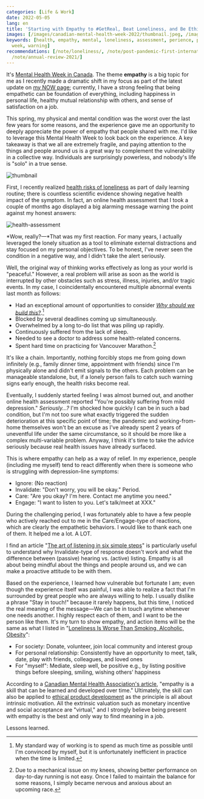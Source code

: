 ```yaml
---
categories: [Life & Work]
date: 2022-05-05
lang: en
title: 'Starting with Empathy to #GetReal, Beat Loneliness, and Be Ethical. #MentalHealthWeek'
images: [/images/canadian-mental-health-week-2022/thumbnail.jpeg, /images/canadian-mental-health-week-2022/health-assessment.png]
keywords: [health, empathy, mental, loneliness, assessment, perience, people, canadian,
  week, warning]
recommendations: [/note/loneliness/, /note/post-pandemic-first-international-trip/,
  /note/annual-review-2021/]
---
```


It's [Mental Health Week in Canada](https://www.mentalhealthweek.ca/). The theme **empathy** is a big topic for me as I recently made a dramatic shift in my focus as part of the latest update on [my NOW page](/now/); currently, I have a strong feeling that being empathetic can be foundation of everything, including happiness in personal life, healthy mutual relationship with others, and sense of satisfaction on a job.

This spring, my physical and mental condition was the worst over the last few years for some reasons, and the experience gave me an opportunity to deeply appreciate the power of empathy that people shared with me. I'd like to leverage this Mental Health Week to look back on the experience. A key takeaway is that we all are extremely fragile, and paying attention to the things and people around us is a great way to complement the vulnerability in a collective way. Individuals are surprisingly powerless, and nobody's life is "solo" in a true sense.

![thumbnail](/images/canadian-mental-health-week-2022/thumbnail.jpeg)

First, I recently realized [health risks of loneliness](/note/loneliness/) as part of daily learning routine; there is countless scientific evidence showing negative health impact of the symptom. In fact, an online health assessment that I took a couple of months ago displayed a big alarming message warning the point against my honest answers:

![health-assessment](/images/canadian-mental-health-week-2022/health-assessment.png)

*Wow, really?&mdash;*That was my first reaction. For many years, I actually leveraged the lonely situation as a tool to eliminate external distractions and stay focused on my personal objectives. To be honest, I've never seen the condition in a negative way, and I didn't take the alert seriously.

Well, the original way of thinking works effectively as long as your world is "peaceful." However, a real problem will arise as soon as the world is interrupted by other obstacles such as stress, illness, injuries, and/or tragic events. In my case, I coincidentally encountered multiple abnormal events last month as follows:

- Had an exceptional amount of opportunities to consider [*Why should we build this?*](/note/foundations-of-humane-technology/).[^1]
- Blocked by several deadlines coming up simultaneously.
- Overwhelmed by a long to-do list that was piling up rapidly.
- Continuously suffered from the lack of sleep.
- Needed to see a doctor to address some health-related concerns.
- Spent hard time on practicing for Vancouver Marathon.[^2]

It's like a chain. Importantly, nothing forcibly stops me from going down infinitely (e.g., family dinner time, appointment with friends) since I'm physically alone and didn't emit signals to the others. Each problem can be manageable standalone, but, if a lonely person fails to catch such warning signs early enough, the health risks become real.

Eventually, I suddenly started feeling I was almost burned out, and another online health assessment reported "You're possibly suffering from mild depression." *Seriously...?* I'm shocked how quickly I can be in such a bad condition, but I'm not too sure what exactly triggered the sudden deterioration at this specific point of time; the pandemic and working-from-home themselves won't be an excuse as I've already spent 2 years of uneventful life under the same circumstance, so it should be more like a complex multi-variable problem. Anyway, I think it's time to take the advice seriously because real health issues have already surfaced.

This is where empathy can help as a way of relief. In my experience, people (including me myself) tend to react differently when there is someone who is struggling with depression-line symptoms:

- Ignore: (No reaction)
- Invalidate: "Don't worry, you will be okay." Period.
- Care: "Are you okay? I'm here. Contact me anytime you need."
- Engage: "I want to listen to you. Let's talk/meet at XXX."

During the challenging period, I was fortunately able to have a few people who actively reached out to me in the Care/Engage-type of reactions, which are clearly the empathetic behaviors. I would like to thank each one of them. It helped me a lot. A LOT.

I find an article "[The art of listening in six simple steps](https://www.mentalhealthweek.ca/the-art-of-listening-in-six-steps/)" is particularly useful to understand why Invalidate-type of response doesn't work and what the difference between (passive) hearing vs. (active) listing. Empathy is all about being mindful about the things and people around us, and we can make a proactive attitude to be with them.

Based on the experience, I learned how vulnerable but fortunate I am; even though the experience itself was painful, I was able to realize a fact that I'm surrounded by great people who are always willing to help. I usually dislike a phrase "Stay in touch!" because it rarely happens, but this time, I noticed the real meaning of the message&mdash;We can be in touch anytime whenever one needs another. I highly respect each of them, and I want to be the person like them. It's my turn to show empathy, and action items will be the same as what I listed in "[Loneliness Is Worse Than Smoking, Alcoholic, Obesity](/note/loneliness/)":

- For society: Donate, volunteer, join local community and interest group
- For personal relationship: Consistently have an opportunity to meet, talk, date, play with friends, colleagues, and loved ones
- For "myself": Mediate, sleep well, be positive e.g., by listing positive things before sleeping, smiling, wishing others’ happiness

According to a [Canadian Mental Health Association's article](https://www.mentalhealthweek.ca/empathy-a-skill-you-can-learn/), "empathy is a skill that can be learned and developed over time." Ultimately, the skill can also be applied to [ethical product development](/note/ethical-product-developer/) as the principle is all about intrinsic motivation. All the extrinsic valuation such as monetary incentive and social acceptance are "virtual," and I strongly believe being present with empathy is the best and only way to find meaning in a job.

Lessons learned.

[^1]: My standard way of working is to spend as much time as possible until I'm convinced by myself, but it is unfortunately inefficient in practice when the time is limited.
[^2]: Due to a mechanical issue on my knees, showing better performance on day-to-day running is not easy. Once I failed to maintain the balance for some reasons, I simply became nervous and anxious about an upcoming race.
